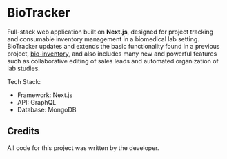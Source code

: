 # BioTracker
Full-stack web application built on **Next.js**, designed for project tracking and consumable inventory management in a biomedical lab setting. BioTracker updates and extends the basic functionality found in a previous project, [bio-inventory](https://github.com/binderb/bio-inventory), and also includes many new and powerful features such as collaborative editing of sales leads and automated organization of lab studies.

Tech Stack:
- Framework: Next.js
- API: GraphQL
- Database: MongoDB

<!-- ![App interface includes separate views for searching, viewing specs, and viewing individual inventory items.](./readme/screenshot-bio-inventory.webp) -->

<!-- ## Usage -->

<!-- ### Installation -->

<!-- This app requires Node.js, as well as a running instance of MySQL. To deploy, pull down the repo and provide login credentials for an authorized MySQL user in a `.env` file. Then, start the server with `npm run start`. -->

<!-- ### Customization -->

<!-- You must provide a value for `WEB_TITLE` in your `.env` file to properly set the navbar branding and page titles; choose a concise string appropriate for your organization. You must also add a `logo.png` file and `favicon.ico` file to the `/public/images/` directory. Optionally, you may also change the primary UI color by providing hexadecimal strings (e.g. `"#0099FF"`) for the `BRANDING_PRIMARY` and `BRANDING_PRIMARY_HIGHLIGHT` values in your `.env` file. -->

<!-- ### Deployed Example -->

<!-- A working, deployed version of the app can be viewed at [https://portfolio.binderlab.io/bio-inventory](https://portfolio.binderlab.io/bio-inventory). Follow the instructions on the login screen to access the guest account. -->

## Credits

All code for this project was written by the developer.

<!-- ## License

Please refer to the LICENSE in the repo. -->
